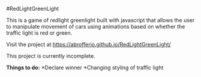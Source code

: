 #RedLightGreenLight

This is a game of redlight greenlight built with javascript that allows the user to manipulate movement of cars using
animations based on whether the traffic light is red or green.

Visit the project at <https://abrofferio.github.io/RedLightGreenLight/>

This project is currently incomplete.

**Things to do:**
*Declare winner
*Changing styling of traffic light
